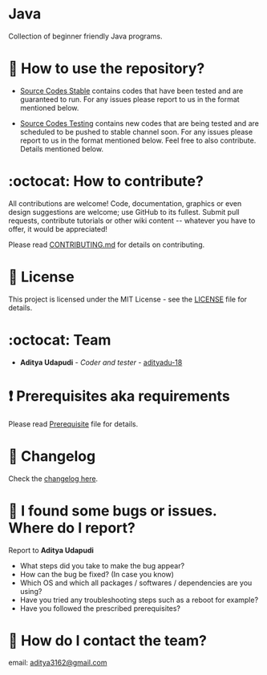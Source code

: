 # Java

Collection of beginner friendly Java programs.

# :book: How to use the repository?

* [Source Codes Stable](https://github.com/aravindvnair99/Java/tree/master/Source%20Codes%20Stable) contains codes that have been tested and are guaranteed to run. For any issues please report to us in the format mentioned below.

* [Source Codes Testing](https://github.com/aravindvnair99/Java/tree/master/Source%20Codes%20Testing) contains new codes that are being tested and are scheduled to be pushed to stable channel soon. For any issues please report to us in the format mentioned below. Feel free to also contribute. Details mentioned below.

# :octocat: How to contribute?

All contributions are welcome! Code, documentation, graphics or even design suggestions are welcome; use GitHub to its fullest. Submit pull requests, contribute tutorials or other wiki content -- whatever you have to offer, it would be appreciated!

Please read [CONTRIBUTING.md](CONTRIBUTING.md) for details on contributing.

# :scroll: License

This project is licensed under the MIT License - see the [LICENSE](LICENSE) file for details.

# :octocat: Team

* **Aditya Udapudi** - *Coder and tester* - [adityadu-18](https://github.com/adityadu-18)



# :heavy_exclamation_mark: Prerequisites aka requirements

Please read [Prerequisite](Prerequisite.md) file for details.

# :scroll: Changelog

Check the [changelog here](https://github.com/aravindvnair99/Java/commits/master).

# :scroll: I found some bugs or issues. Where do I report?

Report to **Aditya Udapudi** 

* What steps did you take to make the bug appear?
* How can the bug be fixed? (In case you know)
* Which OS and which all packages / softwares / dependencies are you using?
* Have you tried any troubleshooting steps such as a reboot for example?
* Have you followed the prescribed prerequisites?

# :scroll: How do I contact the team?

email: aditya3162@gmail.com
